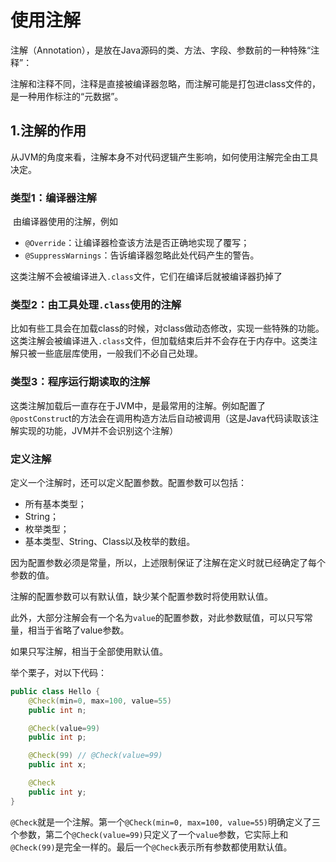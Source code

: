 # 使用注解

​	注解（Annotation），是放在Java源码的类、方法、字段、参数前的一种特殊“注释”：

​	注解和注释不同，注释是直接被编译器忽略，而注解可能是打包进class文件的，是一种用作标注的“元数据”。



## 1.注解的作用

​	从JVM的角度来看，注解本身不对代码逻辑产生影响，如何使用注解完全由工具决定。



### 类型1：编译器注解

​	由编译器使用的注解，例如

- `@Override`：让编译器检查该方法是否正确地实现了覆写；
- `@SuppressWarnings`：告诉编译器忽略此处代码产生的警告。

这类注解不会被编译进入`.class`文件，它们在编译后就被编译器扔掉了



### 类型2：由工具处理`.class`使用的注解

​	比如有些工具会在加载class的时候，对class做动态修改，实现一些特殊的功能。这类注解会被编译进入`.class`文件，但加载结束后并不会存在于内存中。这类注解只被一些底层库使用，一般我们不必自己处理。



### 类型3：程序运行期读取的注解

​	这类注解加载后一直存在于JVM中，是最常用的注解。例如配置了`@postConstruc`t的方法会在调用构造方法后自动被调用（这是Java代码读取该注解实现的功能，JVM并不会识别这个注解）





### 定义注解

定义一个注解时，还可以定义配置参数。配置参数可以包括：

- 所有基本类型；
- String；
- 枚举类型；
- 基本类型、String、Class以及枚举的数组。

因为配置参数必须是常量，所以，上述限制保证了注解在定义时就已经确定了每个参数的值。

注解的配置参数可以有默认值，缺少某个配置参数时将使用默认值。

此外，大部分注解会有一个名为`value`的配置参数，对此参数赋值，可以只写常量，相当于省略了value参数。

如果只写注解，相当于全部使用默认值。

举个栗子，对以下代码：

```java
public class Hello {
    @Check(min=0, max=100, value=55)
    public int n;

    @Check(value=99)
    public int p;

    @Check(99) // @Check(value=99)
    public int x;

    @Check
    public int y;
}
```

`@Check`就是一个注解。第一个`@Check(min=0, max=100, value=55)`明确定义了三个参数，第二个`@Check(value=99)`只定义了一个`value`参数，它实际上和`@Check(99)`是完全一样的。最后一个`@Check`表示所有参数都使用默认值。